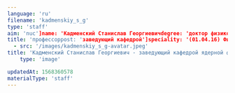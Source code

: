 ```yaml
---
language: 'ru'
filename: 'kadmenskiy_s_g'
type: 'staff'
aim: 'nuc']name: 'Кадменский Станислав Георгиевичdegree: 'доктор физико-математических наук'
title: 'профессорpost: 'заведующий кафедрой']speciality: '(01.04.16) Физика атомного ядра и элементарных частицcontacts: []avatar:
  - src: '/images/kadmenskiy_s_g-avatar.jpeg'
title: 'Кадменский Станислав Георгиевич - заведующий кафедрой ядерной физики'
    type: 'image'

updatedAt: 1568360578
materialType: 'staff'
---
```


